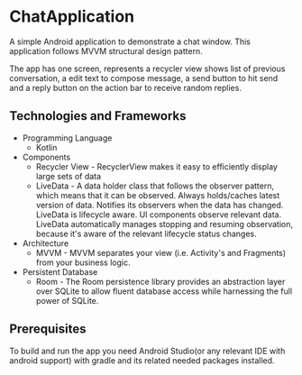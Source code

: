 # ChatApplication
A simple Android application to demonstrate a chat window. This application follows MVVM structural design pattern.

The app has one screen, represents a recycler view shows list of previous conversation, a edit text to compose message, a send button to hit send and a reply button on the action bar to receive random replies. 

## Technologies and Frameworks
* Programming Language
    * Kotlin
* Components
    * Recycler View - RecyclerView makes it easy to efficiently display large sets of data
    * LiveData - A data holder class that follows the observer pattern, which means that it can be observed. Always holds/caches latest version of data. Notifies its observers when the data has changed. LiveData is lifecycle aware. UI components observe relevant data. LiveData automatically manages stopping and resuming observation, because it's aware of the relevant lifecycle status changes.
* Architecture
    * MVVM - MVVM separates your view (i.e. Activity's and Fragments) from your business logic.
* Persistent Database
    * Room - The Room persistence library provides an abstraction layer over SQLite to allow fluent database access while harnessing the full power of SQLite.
## Prerequisites
To build and run the app you need Android Studio(or any relevant IDE with android support) with gradle and its related needed packages installed.

